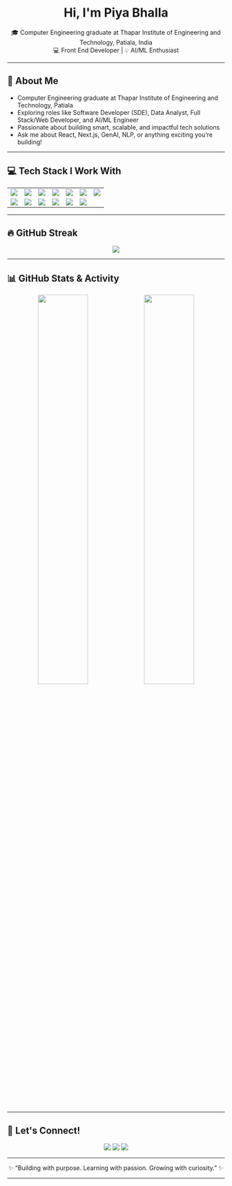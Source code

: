 <h1 align="center">Hi, I'm Piya Bhalla </h1>

<p align="center">
🎓 Computer Engineering graduate at Thapar Institute of Engineering and Technology, Patiala, India <br>
💻 Front End Developer | 💡 AI/ML Enthusiast
</p>

---

## 🚀 About Me

- Computer Engineering graduate at Thapar Institute of Engineering and Technology, Patiala  
- Exploring roles like Software Developer (SDE), Data Analyst, Full Stack/Web Developer, and AI/ML Engineer  
- Passionate about building smart, scalable, and impactful tech solutions  
- Ask me about React, Next.js, GenAI, NLP, or anything exciting you’re building!

---

## 💻 Tech Stack I Work With

<p align="center">
  <table>
    <tr>
      <td><img src="https://skillicons.dev/icons?i=cpp" /></td>
      <td><img src="https://skillicons.dev/icons?i=c" /></td>
      <td><img src="https://skillicons.dev/icons?i=python" /></td>
      <td><img src="https://skillicons.dev/icons?i=js" /></td>
      <td><img src="https://skillicons.dev/icons?i=react" /></td>
      <td><img src="https://skillicons.dev/icons?i=nextjs" /></td>
      <td><img src="https://skillicons.dev/icons?i=firebase" /></td>
    </tr>
    <tr>
      <td><img src="https://skillicons.dev/icons?i=git" /></td>
      <td><img src="https://skillicons.dev/icons?i=github" /></td>
      <td><img src="https://skillicons.dev/icons?i=vscode" /></td>
      <td><img src="https://skillicons.dev/icons?i=mysql" /></td>
      <td><img src="https://skillicons.dev/icons?i=opencv" /></td>
      <td><img src="https://skillicons.dev/icons?i=tensorflow" /></td>
    </tr>
  </table>
</p>

---

## 🔥 GitHub Streak

<p align="center">
  <img src="https://github-readme-streak-stats.herokuapp.com?user=piyabhalla&theme=tokyonight&hide_border=false" />
</p>

---

## 📊 GitHub Stats & Activity

<p align="center">
  <img src="https://github-readme-stats.vercel.app/api?username=piyabhalla&show_icons=true&theme=radical" width="48%" />
  <img src="https://github-readme-stats.vercel.app/api/top-langs/?username=piyabhalla&layout=compact&theme=tokyonight" width="48%" />
</p>

---

## 💬 Let's Connect!

<p align="center">
  <a href="mailto:piyabhalla000@gmail.com"><img src="https://img.shields.io/badge/Gmail-D14836?style=for-the-badge&logo=gmail&logoColor=white" /></a>
  <a href="https://www.linkedin.com/in/piya-bhalla-b67903336"><img src="https://img.shields.io/badge/LinkedIn-0A66C2?style=for-the-badge&logo=linkedin&logoColor=white" /></a>
  <a href="https://github.com/piyabhalla"><img src="https://img.shields.io/badge/GitHub-171515?style=for-the-badge&logo=github&logoColor=white" /></a>
</p>

---

<p align="center">
✨ “Building with purpose. Learning with passion. Growing with curiosity.” ✨  
</p>

---

